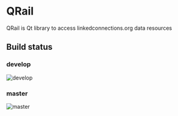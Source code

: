 # QRail

QRail is Qt library to access linkedconnections.org data resources

## Build status

### develop

![develop](https://travis-ci.com/DylanVanAssche/QRail.svg?branch=develop)

### master

![master](https://travis-ci.com/DylanVanAssche/QRail.svg?branch=master)

